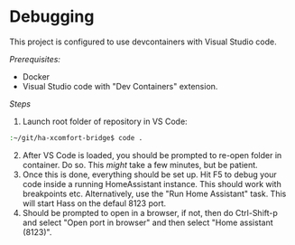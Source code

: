 # Debugging

This project is configured to use devcontainers with Visual Studio code.

*Prerequisites:*

- Docker
- Visual Studio code with "Dev Containers" extension.

*Steps*

1.  Launch root folder of repository in VS Code:

```sh
:~/git/ha-xcomfort-bridge$ code .

```

2.  After VS Code is loaded, you should be prompted to re-open folder in container.  Do so.  This _might_ take a few minutes, but be patient.
3.  Once this is done, everything should be set up. Hit F5 to debug your code inside a running HomeAssistant instance. This should work with breakpoints etc. Alternatively, use the "Run Home Assistant" task. This will start Hass on the defaul 8123 port.
4.  Should be prompted to open in a browser, if not, then do Ctrl-Shift-p and select "Open port in browser" and then select "Home assistant (8123)".
